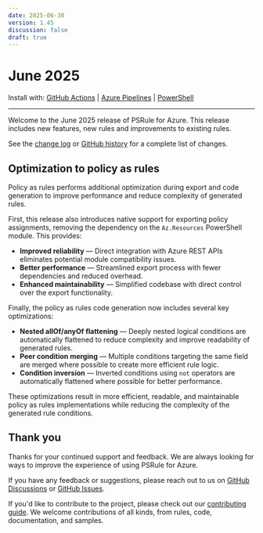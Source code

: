 ```yaml
---
date: 2025-06-30
version: 1.45
discussion: false
draft: true
---
```


# June 2025

Install with: [GitHub Actions](../install.md#with-github-actions) | [Azure Pipelines](../install.md#with-azure-pipelines) | [PowerShell](../install.md#with-powershell)

---

Welcome to the June 2025 release of PSRule for Azure.
This release includes new features, new rules and improvements to existing rules.

See the [change log][6] or [GitHub history][7] for a complete list of changes.

## Optimization to policy as rules

Policy as rules performs additional optimization during export and code generation to improve performance and
reduce complexity of generated rules.

First, this release also introduces native support for exporting policy assignments, removing the
dependency on the `Az.Resources` PowerShell module. This provides:

- **Improved reliability** &mdash; Direct integration with Azure REST APIs eliminates potential
  module compatibility issues.
- **Better performance** &mdash; Streamlined export process with fewer dependencies and reduced
  overhead.
- **Enhanced maintainability** &mdash; Simplified codebase with direct control over the export
  functionality.

Finally, the policy as rules code generation now includes several key optimizations:

- **Nested allOf/anyOf flattening** &mdash; Deeply nested logical conditions are automatically
  flattened to reduce complexity and improve readability of generated rules.
- **Peer condition merging** &mdash; Multiple conditions targeting the same field are merged where
  possible to create more efficient rule logic.
- **Condition inversion** &mdash; Inverted conditions using `not` operators are automatically
  flattened where possible for better performance.

These optimizations result in more efficient, readable, and maintainable policy as rules
implementations while reducing the complexity of the generated rule conditions.

## Thank you

Thanks for your continued support and feedback.
We are always looking for ways to improve the experience of using PSRule for Azure.

If you have any feedback or suggestions, please reach out to us on [GitHub Discussions][3] or [GitHub Issues][4].

If you'd like to contribute to the project, please check out our [contributing guide][5].
We welcome contributions of all kinds, from rules, code, documentation, and samples.

  [3]: https://github.com/Azure/PSRule.Rules.Azure/discussions
  [4]: https://github.com/Azure/PSRule.Rules.Azure/issues
  [5]: ../license-contributing/get-started-contributing.md
  [6]: ../changelog.md#v1450
  [7]: https://github.com/Azure/PSRule.Rules.Azure/compare/v1.44.0...v1.45.0
